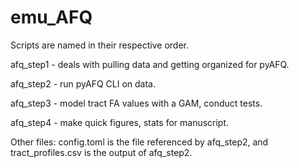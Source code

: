 # emu_AFQ

Scripts are named in their respective order.

afq_step1 - deals with pulling data and getting organized for pyAFQ.

afq_step2 - run pyAFQ CLI on data.

afq_step3 - model tract FA values with a GAM, conduct tests.

afq_step4 - make quick figures, stats for manuscript.

Other files: config.toml is the file referenced by afq_step2, and tract_profiles.csv is the output of afq_step2.
